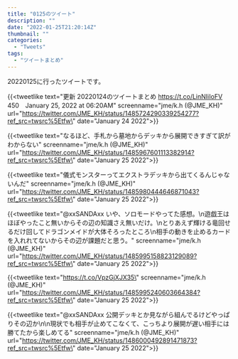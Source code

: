 ```yaml
---
title: "0125のツイート"
description: ""
date: "2022-01-25T21:20:14Z"
thumbnail: ""
categories:
  - "Tweets"
tags:
  - "ツイートまとめ"
---
```

20220125に行ったツイートです。
<!--more-->
{{<tweetlike text=\"更新 20220124のツイートまとめ https://t.co/LinNIiIoFV 450　January 25, 2022 at 06:20AM\" screenname=\"jme/k.h (@JME_KH)\" url=\"https://twitter.com/JME_KH/status/1485724290339254277?ref_src=twsrc%5Etfw\" date=\"January 24 2022\">}}

{{<tweetlike text=\"なるほど、手札から墓地からデッキから展開できすぎて訳がわからない\" screenname=\"jme/k.h (@JME_KH)\" url=\"https://twitter.com/JME_KH/status/1485967601113382914?ref_src=twsrc%5Etfw\" date=\"January 25 2022\">}}

{{<tweetlike text=\"儀式モンスターってエクストラデッキから出てくるんじゃないんだ\" screenname=\"jme/k.h (@JME_KH)\" url=\"https://twitter.com/JME_KH/status/1485980444646871043?ref_src=twsrc%5Etfw\" date=\"January 25 2022\">}}

{{<tweetlike text=\"@xxSANDAxx いや、ソロモードやってた感想。\n遊戯王はほぼやったこと無いからその辺の知識さえ無いだけ。\nとりあえず輝ける竜回せるだけ回してドラゴンメイドが大体そろったところ\n相手の動きを止めるカードを入れれてないからその辺が課題だと思う。\" screenname=\"jme/k.h (@JME_KH)\" url=\"https://twitter.com/JME_KH/status/1485995158823129089?ref_src=twsrc%5Etfw\" date=\"January 25 2022\">}}

{{<tweetlike text=\"https://t.co/VpzGjXJX35\" screenname=\"jme/k.h (@JME_KH)\" url=\"https://twitter.com/JME_KH/status/1485995240603664384?ref_src=twsrc%5Etfw\" date=\"January 25 2022\">}}

{{<tweetlike text=\"@xxSANDAxx 公開デッキとか見ながら組んでるけどやっぱりその辺か\n\n現状でも相手が止めてこなくて、こっちより展開が遅い相手には勝てたから楽しめてる\" screenname=\"jme/k.h (@JME_KH)\" url=\"https://twitter.com/JME_KH/status/1486000492891471873?ref_src=twsrc%5Etfw\" date=\"January 25 2022\">}}

